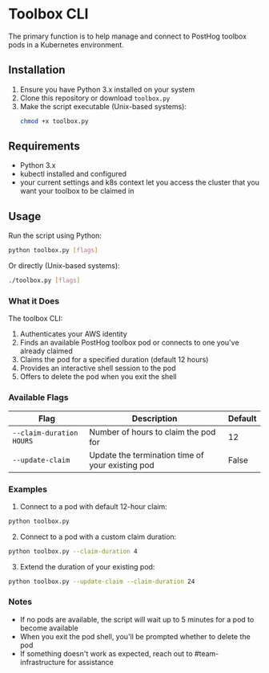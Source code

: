 # Toolbox CLI

The primary function is to help manage and connect to PostHog toolbox pods in a Kubernetes environment.

## Installation

1. Ensure you have Python 3.x installed on your system
2. Clone this repository or download `toolbox.py`
3. Make the script executable (Unix-based systems):
    ```bash
    chmod +x toolbox.py
    ```

## Requirements

- Python 3.x
- kubectl installed and configured
- your current settings and k8s context let you access the cluster that you want your toolbox to be claimed in

## Usage

Run the script using Python:

```bash
python toolbox.py [flags]
```

Or directly (Unix-based systems):

```bash
./toolbox.py [flags]
```

### What it Does

The toolbox CLI:

1. Authenticates your AWS identity
2. Finds an available PostHog toolbox pod or connects to one you've already claimed
3. Claims the pod for a specified duration (default 12 hours)
4. Provides an interactive shell session to the pod
5. Offers to delete the pod when you exit the shell

### Available Flags

| Flag                     | Description                                      | Default |
| ------------------------ | ------------------------------------------------ | ------- |
| `--claim-duration HOURS` | Number of hours to claim the pod for             | 12      |
| `--update-claim`         | Update the termination time of your existing pod | False   |

### Examples

1. Connect to a pod with default 12-hour claim:

```bash
python toolbox.py
```

2. Connect to a pod with a custom claim duration:

```bash
python toolbox.py --claim-duration 4
```

3. Extend the duration of your existing pod:

```bash
python toolbox.py --update-claim --claim-duration 24
```

### Notes

- If no pods are available, the script will wait up to 5 minutes for a pod to become available
- When you exit the pod shell, you'll be prompted whether to delete the pod
- If something doesn't work as expected, reach out to #team-infrastructure for assistance
